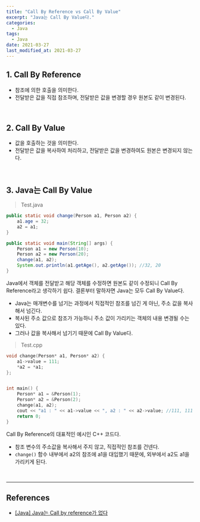 ```yaml
---
title: "Call By Reference vs Call By Value"
excerpt: "Java는 Call By Value다."
categories:
  - Java
tags:
  - Java
date: 2021-03-27
last_modified_at: 2021-03-27
---
```


## 1. Call By Reference

* 참조에 의한 호출을 의미한다.
* 전달받은 값을 직접 참조하며, 전달받은 값을 변경할 경우 원본도 같이 변경된다.

<br>

## 2. Call By Value

* 값을 호출하는 것을 의미한다.
* 전달받은 값을 복사하여 처리하고, 전달받은 값을 변경하여도 원본은 변경되지 않는다.

<br>

## 3. Java는 Call By Value

> Test.java

```java
public static void change(Person a1, Person a2) {
    a1.age = 32;
    a2 = a1;
}

public static void main(String[] args) {
    Person a1 = new Person(10);
    Person a2 = new Person(20);
    change(a1, a2);
    System.out.println(a1.getAge(), a2.getAge()); //32, 20
}
```

Java에서 객체를 전달받고 해당 객체를 수정하면 원본도 같이 수정되니 Call By Reference라고 생각하기 쉽다. 결론부터 말하자면 Java는 모두 Call By Value다.

* Java는 매개변수를 넘기는 과정에서 직접적인 참조를 넘긴 게 아닌, 주소 값을 복사해서 넘긴다.
* 복사된 주소 값으로 참조가 가능하니 주소 값이 가리키는 객체의 내용 변경될 수는 있다.
* 그러나 값을 복사해서 넘기기 때문에 Call By Value다.

> Test.cpp

```c++
void change(Person* a1, Person* a2) {
	a1->value = 111;
	*a2 = *a1;
};


int main() {
	Person* a1 = &Person(1);
	Person* a2 = &Person(2);
	change(a1, a2);
	cout << "a1 : " << a1->value << ", a2 : " << a2->value; //111, 111
	return 0;
}
```

Call By Reference의 대표적인 예시인 C++ 코드다.

* 참조 변수의 주소값을 복사해서 주지 않고, 직접적인 참조를 건넨다.
* ``change()`` 함수 내부에서 a2의 참조에 a1을 대입했기 때문에, 외부에서 a2도 a1을 가리키게 된다.

<br>

---

## References

* [[Java] Java는 Call by reference가 없다](https://deveric.tistory.com/92)
